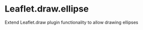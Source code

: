 Leaflet.draw.ellipse
====================

Extend Leaflet.draw plugin functionality to allow drawing ellipses
